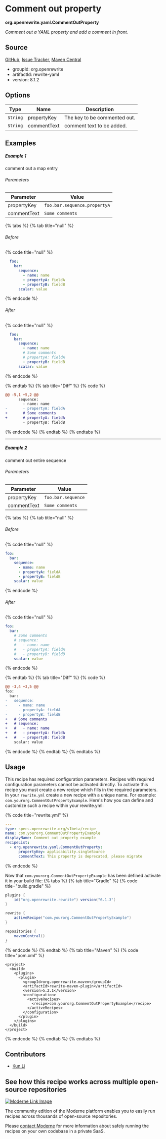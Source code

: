 # Comment out property

**org.openrewrite.yaml.CommentOutProperty**

_Comment out a YAML property and add a comment in front._

## Source

[GitHub](https://github.com/openrewrite/rewrite/blob/main/rewrite-yaml/src/main/java/org/openrewrite/yaml/CommentOutProperty.java), [Issue Tracker](https://github.com/openrewrite/rewrite/issues), [Maven Central](https://central.sonatype.com/artifact/org.openrewrite/rewrite-yaml/8.1.2/jar)

* groupId: org.openrewrite
* artifactId: rewrite-yaml
* version: 8.1.2

## Options

| Type | Name | Description |
| -- | -- | -- |
| `String` | propertyKey | The key to be commented out. |
| `String` | commentText | comment text to be added. |

## Examples
##### Example 1
comment out a map entry

###### Parameters
| Parameter | Value |
| -- | -- |
|propertyKey|`foo.bar.sequence.propertyA`|
|commentText|`Some comments`|


{% tabs %}
{% tab title="null" %}

###### Before
{% code title="null" %}
```yaml
  foo:
    bar:
      sequence:
        - name: name
        - propertyA: fieldA
        - propertyB: fieldB
      scalar: value
```
{% endcode %}

###### After
{% code title="null" %}
```yaml
  foo:
    bar:
      sequence:
        - name: name
        # Some comments
        # propertyA: fieldA
        - propertyB: fieldB
      scalar: value
```
{% endcode %}

{% endtab %}
{% tab title="Diff" %}
{% code %}
```diff
@@ -5,1 +5,2 @@
      sequence:
        - name: name
-       - propertyA: fieldA
+       # Some comments
+       # propertyA: fieldA
        - propertyB: fieldB
```
{% endcode %}
{% endtab %}
{% endtabs %}

---

##### Example 2
comment out entire sequence

###### Parameters
| Parameter | Value |
| -- | -- |
|propertyKey|`foo.bar.sequence`|
|commentText|`Some comments`|


{% tabs %}
{% tab title="null" %}

###### Before
{% code title="null" %}
```yaml
foo:
  bar:
    sequence:
      - name: name
      - propertyA: fieldA
      - propertyB: fieldB
    scalar: value
```
{% endcode %}

###### After
{% code title="null" %}
```yaml
foo:
  bar:
    # Some comments
    # sequence:
    #   - name: name
    #   - propertyA: fieldA
    #   - propertyB: fieldB
    scalar: value
```
{% endcode %}

{% endtab %}
{% tab title="Diff" %}
{% code %}
```diff
@@ -3,4 +3,5 @@
foo:
  bar:
-   sequence:
-     - name: name
-     - propertyA: fieldA
-     - propertyB: fieldB
+   # Some comments
+   # sequence:
+   #   - name: name
+   #   - propertyA: fieldA
+   #   - propertyB: fieldB
    scalar: value
```
{% endcode %}
{% endtab %}
{% endtabs %}


## Usage

This recipe has required configuration parameters. Recipes with required configuration parameters cannot be activated directly. To activate this recipe you must create a new recipe which fills in the required parameters. In your `rewrite.yml` create a new recipe with a unique name. For example: `com.yourorg.CommentOutPropertyExample`.
Here's how you can define and customize such a recipe within your rewrite.yml:

{% code title="rewrite.yml" %}
```yaml
---
type: specs.openrewrite.org/v1beta/recipe
name: com.yourorg.CommentOutPropertyExample
displayName: Comment out property example
recipeList:
  - org.openrewrite.yaml.CommentOutProperty:
      propertyKey: applicability.singleSource
      commentText: This property is deprecated, please migrate
```
{% endcode %}

Now that `com.yourorg.CommentOutPropertyExample` has been defined activate it in your build file:
{% tabs %}
{% tab title="Gradle" %}
{% code title="build.gradle" %}
```groovy
plugins {
    id("org.openrewrite.rewrite") version("6.1.3")
}

rewrite {
    activeRecipe("com.yourorg.CommentOutPropertyExample")
}

repositories {
    mavenCentral()
}
```
{% endcode %}
{% endtab %}
{% tab title="Maven" %}
{% code title="pom.xml" %}
```markup
<project>
  <build>
    <plugins>
      <plugin>
        <groupId>org.openrewrite.maven</groupId>
        <artifactId>rewrite-maven-plugin</artifactId>
        <version>5.2.1</version>
        <configuration>
          <activeRecipes>
            <recipe>com.yourorg.CommentOutPropertyExample</recipe>
          </activeRecipes>
        </configuration>
      </plugin>
    </plugins>
  </build>
</project>
```
{% endcode %}
{% endtab %}
{% endtabs %}

## Contributors
* [Kun Li](kun@moderne.io)


## See how this recipe works across multiple open-source repositories

[![Moderne Link Image](/.gitbook/assets/ModerneRecipeButton.png)](https://app.moderne.io/recipes/org.openrewrite.yaml.CommentOutProperty)

The community edition of the Moderne platform enables you to easily run recipes across thousands of open-source repositories.

Please [contact Moderne](https://moderne.io/product) for more information about safely running the recipes on your own codebase in a private SaaS.
